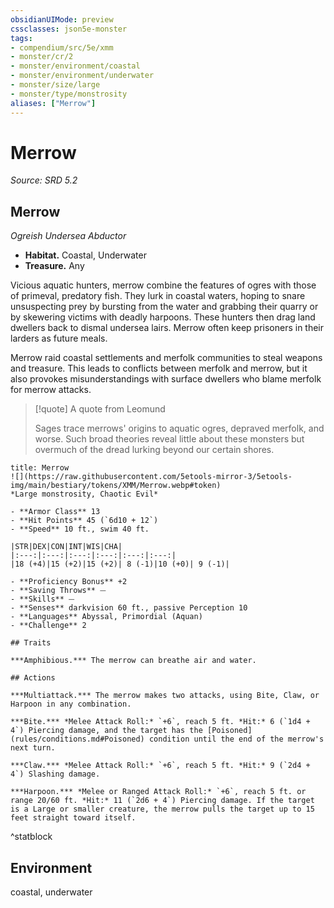 ```yaml
---
obsidianUIMode: preview
cssclasses: json5e-monster
tags:
- compendium/src/5e/xmm
- monster/cr/2
- monster/environment/coastal
- monster/environment/underwater
- monster/size/large
- monster/type/monstrosity
aliases: ["Merrow"]
---
```

# Merrow
*Source: SRD 5.2*  

## Merrow

*Ogreish Undersea Abductor*

- **Habitat.** Coastal, Underwater  
- **Treasure.** Any  

Vicious aquatic hunters, merrow combine the features of ogres with those of primeval, predatory fish. They lurk in coastal waters, hoping to snare unsuspecting prey by bursting from the water and grabbing their quarry or by skewering victims with deadly harpoons. These hunters then drag land dwellers back to dismal undersea lairs. Merrow often keep prisoners in their larders as future meals.

Merrow raid coastal settlements and merfolk communities to steal weapons and treasure. This leads to conflicts between merfolk and merrow, but it also provokes misunderstandings with surface dwellers who blame merfolk for merrow attacks.

> [!quote] A quote from Leomund  
> 
> Sages trace merrows' origins to aquatic ogres, depraved merfolk, and worse. Such broad theories reveal little about these monsters but overmuch of the dread lurking beyond our certain shores.


```ad-statblock
title: Merrow
![](https://raw.githubusercontent.com/5etools-mirror-3/5etools-img/main/bestiary/tokens/XMM/Merrow.webp#token)
*Large monstrosity, Chaotic Evil*

- **Armor Class** 13
- **Hit Points** 45 (`6d10 + 12`)
- **Speed** 10 ft., swim 40 ft.

|STR|DEX|CON|INT|WIS|CHA|
|:---:|:---:|:---:|:---:|:---:|:---:|
|18 (+4)|15 (+2)|15 (+2)| 8 (-1)|10 (+0)| 9 (-1)|

- **Proficiency Bonus** +2
- **Saving Throws** ⏤
- **Skills** ⏤
- **Senses** darkvision 60 ft., passive Perception 10
- **Languages** Abyssal, Primordial (Aquan)
- **Challenge** 2

## Traits

***Amphibious.*** The merrow can breathe air and water.

## Actions

***Multiattack.*** The merrow makes two attacks, using Bite, Claw, or Harpoon in any combination.

***Bite.*** *Melee Attack Roll:* `+6`, reach 5 ft. *Hit:* 6 (`1d4 + 4`) Piercing damage, and the target has the [Poisoned](rules/conditions.md#Poisoned) condition until the end of the merrow's next turn.

***Claw.*** *Melee Attack Roll:* `+6`, reach 5 ft. *Hit:* 9 (`2d4 + 4`) Slashing damage.

***Harpoon.*** *Melee or Ranged Attack Roll:* `+6`, reach 5 ft. or range 20/60 ft. *Hit:* 11 (`2d6 + 4`) Piercing damage. If the target is a Large or smaller creature, the merrow pulls the target up to 15 feet straight toward itself.
```
^statblock

## Environment

coastal, underwater